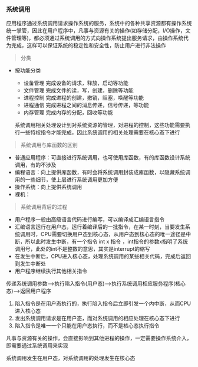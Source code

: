 ### 系统调用

应用程序通过系统调用请求操作系统的服务，系统中的各种共享资源都有操作系统统一掌管，因此在用户程序中，凡事与资源有关的操作(如存储分配，I/O操作，文件管理等)，都必须通过系统调用的方式向操作系统提出服务请求，由操作系统代为完成，这样可以保证系统的稳定性和安全性，防止用户进行非法操作

> 分类 

- 按功能分类

  - 设备管理 完成设备的请求，释放，启动等功能
  - 文件管理 完成文件的读，写，创建，删除等功能
  - 进程控制 完成进程的创建，撤销，阻塞，唤醒等功能
  - 进程通信 完成进程之间的消息传递，信号传递，等功能
  - 内存管理 完成内存的分配，回收等功能

  系统调用相关处理设计到对系统资源的管理，对进程的控制，这些功能需要执行一些特权指令才能完成，因此系统调用的相关处理需要在核心态下进行

> 系统调用与库函数的区别

- 普通应用程序：可直接进行系统调用，也可使用库函数，有的库函数设计系统调用，有的不涉及
- 编程语言：向上提供库函数，有时会将系统调用封装成库函数，以隐藏系统调用的一些细节，使上层进行系统调用更加方便
- 操作系统：向上提供系统调用
- 裸机：

> 系统调用背后的过程

- 用户程序一般由高级语言代码进行编写，可以编译成汇编语言指令
- 汇编语言运行在用户态，运行着编译后的一批指令，在某一时刻，当要发生系统调用时，CPU需要切换用户态到核心态，从用户态到核心态的唯一途径是中断，所以此时发生中断，有一个指令 int x 指令 ，int指令的参数x指明了系统调用号，此处的int不是整数的意思，其实是interrupt的缩写
- 在发生中断后，CPU进入核心态，处理系统调用的某些相关代码，完成后返回到发生中断处
- 用户程序继续执行其他相关指令

传递系统调用参数——>执行陷入指令(用户态)——>执行系统调用相应服务程序(核心态)——>返回用户程序

1. 陷入指令是在用户态执行的，执行陷入指令后立即引发一个内中断，从而CPU进入核心态
2. 发出系统调用请求是在用户态，而对系统调用的相应处理在核心态下进行
3. 陷入指令是唯一一个只能在用户态执行，而不是核心态执行指令

凡事与资源有关的操作，会直接影响到其他进程的操作，一定需要操作系统介入，即需要通过系统调用来实现

系统调用发生在用户态，对系统调用的处理发生在核心态